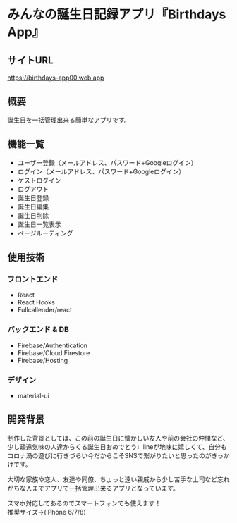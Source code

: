 # みんなの誕生日記録アプリ『Birthdays App』

## サイトURL

https://birthdays-app00.web.app

## 概要
誕生日を一括管理出来る簡単なアプリです。

## 機能一覧

- ユーザー登録（メールアドレス、パスワード+Googleログイン）
- ログイン（メールアドレス、パスワード+Googleログイン）
- ゲストログイン
- ログアウト
- 誕生日登録
- 誕生日編集
- 誕生日削除
- 誕生日一覧表示
- ページルーティング

## 使用技術

### フロントエンド
- React
- React Hooks
- Fullcallender/react
### バックエンド & DB
- Firebase/Authentication
- Firebase/Cloud Firestore
- Firebase/Hosting
### デザイン
- material-ui

## 開発背景

制作した背景としては、この前の誕生日に懐かしい友人や前の会社の仲間など、少し疎遠気味の人達からくる誕生日おめでとう♩lineが地味に嬉しくて、自分もコロナ渦の遊びに行きづらい今だからこそSNSで繋がりたいと思ったのがきっかけです。


大切な家族や恋人、友達や同僚、ちょっと遠い親戚から少し苦手な上司など忘れがちな人までアプリで一括管理出来るアプリとなっています。

スマホ対応してあるのでスマートフォンでも使えます！<br>
推奨サイズ→(iPhone 6/7/8)
